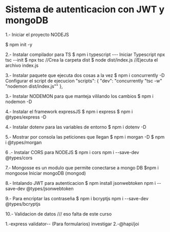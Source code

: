 # Sistema de autenticacion con JWT y mongoDB

1.- Iniciar el proyecto NODEJS

<!-- Permite listar las dependencia e iniciar un proyecto -->

$ npm init -y

2.- Instalar compilador para TS
$ npm i typescript
--- Iniciar Typescript
npx tsc --init
$ npx tsc //Crea la carpeta dist
$ node dist/index.js //Ejecuta el archivo index.js

3.- Instalar paquete que ejecuta dos cosas a la vez
$ npm i concurrently -D
Configurar el script de ejecucion
"scripts": {
"dev": "concurrently \"tsc -w\" \"nodemon dist/index.js\""
},

3.- Instalar NODEMON para que manteja vililando los cambios
$ npm i nodemon -D

4.- Instalar el framework expressJS
$ npm i express
$ npm i @types/express -D

4.- Instalar dotenv para las variables de entorno
$ npm i dotenv -D

5.- Mostrar por consola las peticiones que llegan
$ npm i morgan -D
$ npm i @types/morgan

6 .- Instalar CORS para NODEJS
$ npm i cors
npm i --save-dev @types/cors

7.- Mongosse es un modulo que permite conectarse a mongo DB
$npm i mongoose
Iniciar mongoDB (mongod)

8.- Intalando JWT para autenticacion
$ npm install jsonwebtoken
npm i --save-dev @types/jsonwebtoken

9.- Para encriptar las contraseña
$ npm i bcryptjs
npm i --save-dev @types/bcryptjs

10.- Validacion de datos /// eso falta de este curso

1.-express validator-- (Para formularios) investigar
2.-@hapi/joi
